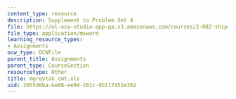 ```yaml
---
content_type: resource
description: Supplement to Problem Set 4
file: https://ol-ocw-studio-app-qa.s3.amazonaws.com/courses/2-082-ship-structural-analysis-design-13-122-spring-2003/2055d0babe08ee94281c9b117451e362_mgreytak_cmt.xls
file_type: application/msword
learning_resource_types:
- Assignments
ocw_type: OCWFile
parent_title: Assignments
parent_type: CourseSection
resourcetype: Other
title: mgreytak_cmt.xls
uid: 2055d0ba-be08-ee94-281c-9b117451e362
---
```

